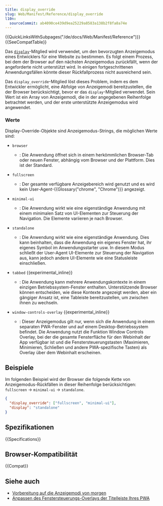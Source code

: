 ```yaml
---
title: display_override
slug: Web/Manifest/Reference/display_override
l10n:
  sourceCommit: ab4090ce439d9ea25229a8583a138b2f8fa8a74e
---
```


{{QuickLinksWithSubpages("/de/docs/Web/Manifest/Reference")}}{{SeeCompatTable}}

Das [`display`](/de/docs/Web/Manifest/Reference/display)-Mitglied wird verwendet, um den bevorzugten Anzeigemodus eines Entwicklers für eine Website zu bestimmen. Es folgt einem Prozess, bei dem der Browser auf den nächsten Anzeigemodus zurückfällt, wenn der angeforderte nicht unterstützt wird. In einigen fortgeschrittenen Anwendungsfällen könnte dieser Rückfallprozess nicht ausreichend sein.

Das `display_override`-Mitglied löst dieses Problem, indem es dem Entwickler ermöglicht, eine Abfolge von Anzeigemodi bereitzustellen, die der Browser berücksichtigt, bevor er das `display`-Mitglied verwendet. Sein Wert ist ein Array von Anzeigemodi, die in der angegebenen Reihenfolge betrachtet werden, und der erste unterstützte Anzeigemodus wird angewendet.

### Werte

Display-Override-Objekte sind Anzeigemodus-Strings, die möglichen Werte sind:

- `browser`

  - : Die Anwendung öffnet sich in einem herkömmlichen Browser-Tab oder neuen Fenster, abhängig vom Browser und der Plattform.
    Dies ist der Standard.

- `fullscreen`

  - : Der gesamte verfügbare Anzeigebereich wird genutzt und es wird kein User-Agent-{{Glossary("chrome", "Chrome")}} angezeigt.

- `minimal-ui`

  - : Die Anwendung wirkt wie eine eigenständige Anwendung mit einem minimalen Satz von UI-Elementen zur Steuerung der Navigation.
    Die Elemente variieren je nach Browser.

- `standalone`

  - : Die Anwendung wirkt wie eine eigenständige Anwendung.
    Dies kann beinhalten, dass die Anwendung ein eigenes Fenster hat, ihr eigenes Symbol im Anwendungsstarter usw.
    In diesem Modus schließt der User-Agent UI-Elemente zur Steuerung der Navigation aus, kann jedoch andere UI-Elemente wie eine Statusleiste einschließen.

- `tabbed` {{experimental_inline}}

  - : Die Anwendung kann mehrere Anwendungskontexte in einem einzigen Betriebssystem-Fenster enthalten.
    Unterstützende Browser können entscheiden, wie diese Kontexte angezeigt werden, aber ein gängiger Ansatz ist, eine Tableiste bereitzustellen, um zwischen ihnen zu wechseln.

- `window-controls-overlay` {{experimental_inline}}

  - : Dieser Anzeigemodus gilt nur, wenn sich die Anwendung in einem separaten PWA-Fenster und auf einem Desktop-Betriebssystem befindet.
    Die Anwendung nutzt die Funktion Window Controls Overlay, bei der die gesamte Fensterfläche für den Webinhalt der App verfügbar ist und die Fenstersteuerungstasten (Maximieren, Minimieren, Schließen und andere PWA-spezifische Tasten) als Overlay über dem Webinhalt erscheinen.

## Beispiele

Im folgenden Beispiel wird der Browser die folgende Kette von Anzeigemodus-Rückfällen in dieser Reihenfolge berücksichtigen: `fullscreen` → `minimal-ui` → `standalone`.

```json
{
  "display_override": ["fullscreen", "minimal-ui"],
  "display": "standalone"
}
```

## Spezifikationen

{{Specifications}}

## Browser-Kompatibilität

{{Compat}}

## Siehe auch

- [Vorbereitung auf die Anzeigemodi von morgen](https://developer.chrome.com/docs/capabilities/display-override)
- [Anpassen des Fenstersteuerungs-Overlays der Titelleiste Ihres PWA](https://web.dev/articles/window-controls-overlay)
